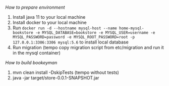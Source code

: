 *How to prepare environment*

1. Install java 11 to your local machine
1. Install docker to your local machine
1. Run `docker run -d --hostname mysql-host --name home-mysql-bookstore -e MYSQL_DATABASE=bookstore -e MYSQL_USER=username -e MYSQL_PASSWORD=password -e MYSQL_ROOT_PASSWORD=root -p 127.0.0.1:3306:3306 mysql:5.6` to install local database
1. Run migration (tempo copy migration script from etc/migration and run it in the mysql container)


*How to build bookeyman*

1. mvn clean install -DskipTests (tempo without tests)
1. java -jar target/store-0.0.1-SNAPSHOT.jar
